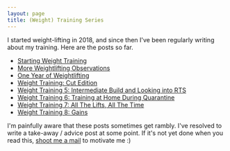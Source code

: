 ```yaml
---
layout: page
title: (Weight) Training Series
---
```


I started weight-lifting in 2018, and since then I've been regularly writing
about my training. Here are the posts so far.

- [Starting Weight Training](/weight-training)
- [More Weightlifting Observations](/weight-training-2)
- [One Year of Weightlifting](/weight-training-3)
- [Weight Training: Cut Edition](/weight-training-4)
- [Weight Training 5: Intermediate Build and Looking into RTS](/weight-training-5)
- [Weight Training 6: Training at Home During Quarantine](/weight-training-6)
- [Weight Training 7: All The Lifts, All The Time](/weight-training-7)
- [Weight Training 8: Gains](/weight-training-8)

I'm painfully aware that these posts sometimes get rambly. I've resolved to
write a take-away / advice post at some point. If it's not yet done when you
read this, [shoot me a mail][mail] to motivate me :)

[mail]: mailto:norswap+training@gmail.com
